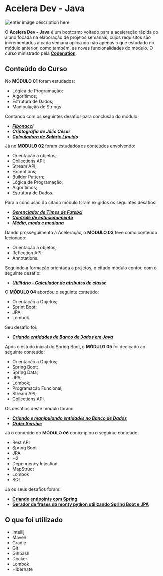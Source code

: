 # Acelera Dev - Java
![enter image description here](https://www.codenation.dev/img/social-meta-home.png)

O **Acelera Dev - Java** é um bootcamp voltado para a aceleração rápida do aluno focada na elaboração de projetos semanais, cujos requisitos são incrementados a cada semana aplicando não apenas o que estudado no módulo anterior, como também, as novas funcionalidades do módulo. O curso ministrado pela **[Codenation](https://codenation.dev/)**.

## Conteúdo do Curso
No **MÓDULO 01** foram estudados:

 - Lógica de Programação;
 - Algorítimos;
 - Estrutura de Dados;
 - Manipulação de Strings

Contando com os seguintes desafios para  conclusão do módulo:

 - [***Fibonacci***](https://github.com/thiagohrcosta/Codenation-Java/tree/master/Fibonnacci)
 - ***Criptografia de Júlio César***
 - [***Calculadora de Salário Líquido***](https://github.com/thiagohrcosta/Codenation-Java/tree/master/SalarioBase)

Já no **MÓDULO 02** foram estudados os conteúdos envolvendo: 

 - Orientação a objetos;
 - Collections API;
 - Stream API;
 - Exceptions;
 - Builder Pattern;
 - Lógica de Programação;
 - Algorítimos;
 - Estrutura de Dados.

Para a conclusão do citado módulo foram exigidos os seguintes desafios:

 - [***Gerenciador de Times de Futebol***](https://github.com/thiagohrcosta/Codenation-Java/tree/master/EquipeDeFutebol)
 - [***Controle de estacionamento***](https://github.com/thiagohrcosta/Codenation-Java/tree/master/ControleDeEstacionamento)
 - [***Média, moda e mediana***](https://github.com/thiagohrcosta/Codenation-Java/tree/master/MediaModaMediana)

Dando prosseguimento à Aceleração, o **MÓDULO 03** teve como conteúdo lecionado:

 - Orientação a objetos;
 - Reflection API;
 - Annotations.
 
 Seguindo a formação orientada a projetos, o citado módulo contou com o seguinte desafio:
 
 - [***Utilitário - Calculador de atributos de classe***](https://github.com/thiagohrcosta/Codenation-Java/tree/master/CalculadorDeClasses)

O **MÓDULO 04** abordou o seguinte conteúdo:

 - Orientação a Objetos;
 - Sprint Boot;
 - JPA;
 - Lombok.

Seu desafio foi:

 - [***Criando entidades de Banco de Dados em Java***](https://github.com/thiagohrcosta/Codenation-Java/tree/master/CriandoEntidadeBancoDados)

Após o estudo inicial do Spring Boot, o **MÓDULO 05** foi dedicado ao seguinte conteúdo:

 - Orientação a Objetos;
 - Spring Boot;
 - Spring Data;
 - JPA;
 - Lombok;
 - Programação Funcional;
 - Stream API;
 - Collections API.

Os desáfios deste módulo foram:

 - [***Criando e manipulando entidades no Banco de Dados***](https://github.com/thiagohrcosta/Codenation-Java/tree/master/EntidadesDeBancoDeDados)
 - [***Order Service***](https://github.com/thiagohrcosta/Codenation-Java/tree/master/OrderService)
 
 Já o conteúdo do **MÓDULO 06** contemplou o seguinte conteúdo:
 
 - Rest API
 - Spring Boot
 - JPA
 - H2
 - Dependency Injection
 - MapStruct
 - Lombok
 - SQL
 
Já os seus desafios foram: 

 - [**Criando  endpoints com Spring**](https://github.com/thiagohrcosta/Codenation-Java/tree/master/EndPointsComSpring)
  - [**Gerador de frases do monty python utilizando Spring Boot e JPA**](https://github.com/thiagohrcosta/Codenation-Java/tree/master/GeradorDeFrases)

## O que foi utilizado

 - Intellij
 - Maven
 - Gradle
 - Git
 - Gihbash
 - Docker
 - Lombok
 - Hibernate
